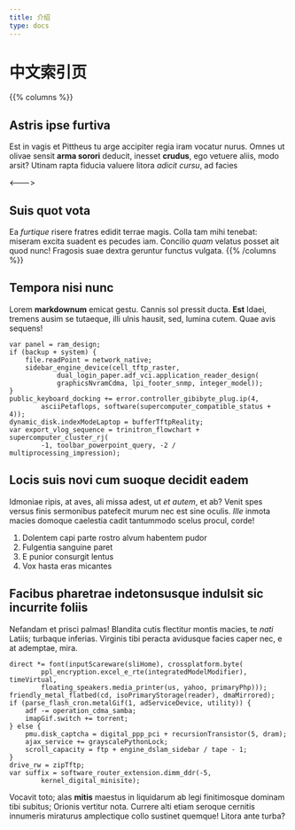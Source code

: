 ```yaml
---
title: 介绍
type: docs
---
```


# 中文索引页

{{% columns %}}
## Astris ipse furtiva

Est in vagis et Pittheus tu arge accipiter regia iram vocatur nurus. Omnes ut
olivae sensit **arma sorori** deducit, inesset **crudus**, ego vetuere aliis,
modo arsit? Utinam rapta fiducia valuere litora _adicit cursu_, ad facies

<--->

## Suis quot vota

Ea _furtique_ risere fratres edidit terrae magis. Colla tam mihi tenebat:
miseram excita suadent es pecudes iam. Concilio _quam_ velatus posset ait quod
nunc! Fragosis suae dextra geruntur functus vulgata.
{{% /columns %}}


## Tempora nisi nunc

Lorem **markdownum** emicat gestu. Cannis sol pressit ducta. **Est** Idaei,
tremens ausim se tutaeque, illi ulnis hausit, sed, lumina cutem. Quae avis
sequens!

	var panel = ram_design;
	if (backup + system) {
		file.readPoint = network_native;
		sidebar_engine_device(cell_tftp_raster,
				dual_login_paper.adf_vci.application_reader_design(
				graphicsNvramCdma, lpi_footer_snmp, integer_model));
	}
	public_keyboard_docking += error.controller_gibibyte_plug.ip(4,
			asciiPetaflops, software(supercomputer_compatible_status + 4));
	dynamic_disk.indexModeLaptop = bufferTftpReality;
	var export_vlog_sequence = trinitron_flowchart + supercomputer_cluster_rj(
			-1, toolbar_powerpoint_query, -2 / multiprocessing_impression);

## Locis suis novi cum suoque decidit eadem

Idmoniae ripis, at aves, ali missa adest, ut _et autem_, et ab? Venit spes
versus finis sermonibus patefecit murum nec est sine oculis. _Ille_ inmota
macies domoque caelestia cadit tantummodo scelus procul, corde!

1. Dolentem capi parte rostro alvum habentem pudor
2. Fulgentia sanguine paret
3. E punior consurgit lentus
4. Vox hasta eras micantes

## Facibus pharetrae indetonsusque indulsit sic incurrite foliis

Nefandam et prisci palmas! Blandita cutis flectitur montis macies, te _nati_
Latiis; turbaque inferias. Virginis tibi peracta avidusque facies caper nec, e
at ademptae, mira.

	direct *= font(inputScareware(sliHome), crossplatform.byte(
			ppl_encryption.excel_e_rte(integratedModelModifier), timeVirtual,
			floating_speakers.media_printer(us, yahoo, primaryPhp)));
	friendly_metal_flatbed(cd, isoPrimaryStorage(reader), dmaMirrored);
	if (parse_flash_cron.metalGif(1, adServiceDevice, utility)) {
		adf -= operation_cdma_samba;
		imapGif.switch += torrent;
	} else {
		pmu.disk_captcha = digital_ppp_pci + recursionTransistor(5, dram);
		ajax_service += grayscalePythonLock;
		scroll_capacity = ftp + engine_dslam_sidebar / tape - 1;
	}
	drive_rw = zipTftp;
	var suffix = software_router_extension.dimm_ddr(-5,
			kernel_digital_minisite);

Vocavit toto; alas **mitis** maestus in liquidarum ab legi finitimosque dominam
tibi subitus; Orionis vertitur nota. Currere alti etiam seroque cernitis
innumeris miraturus amplectique collo sustinet quemque! Litora ante turba?